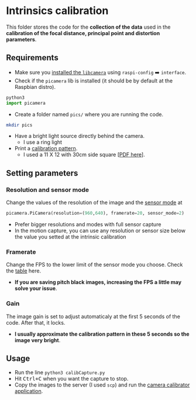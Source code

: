 # Intrinsics calibration

This folder stores the code for the **collection of the data** used in the **calibration of the focal distance, principal point and distortion parameters**. 

## Requirements

- Make sure you [installed the `libcamera`](https://www.raspberrypi.com/documentation/accessories/camera.html#:~:text=Run%20sudo%20raspi%2Dconfig%20.,Reboot%20your%20Raspberry%20Pi%20again) using `raspi-config` :arrow_right: `interface`.
- Check if the `picamera` lib is installed (it should be by default at the Raspbian distro).
``` python
python3
import picamera
```
- Create a folder named `pics/` where you are running the code.
``` bash
mkdir pics
```
- Have a bright light source directly behind the camera.
    * I use a ring light
- Print a [calibration pattern](https://docs.opencv.org/4.x/da/d0d/tutorial_camera_calibration_pattern.html).
    * I used a 11 X 12 with 30cm side square [[PDF here](https://github.com/debOliveira/myCameraCalibrator/tree/main/python/pdf)].

## Setting parameters

### Resolution and sensor mode

Change the values of the resolution of the image and the [sensor mode](https://picamera.readthedocs.io/en/release-1.13/fov.html#sensor-modes) at 
```python
picamera.PiCamera(resolution=(960,640), framerate=20, sensor_mode=2)
```
- Prefer bigger resolutions and modes with full sensor capture
- In the motion capture, you can use any resolution or sensor size below the value you setted at the intrinsic calibration

### Framerate

Change the FPS to the lower limit of the sensor mode you choose. Check the [table](https://picamera.readthedocs.io/en/release-1.13/fov.html#sensor-modes) here.

- **If you are saving pitch black images, increasing the FPS a little may solve your issue**.

### Gain

The image gain is set to adjust automaticaly at the first 5 seconds of the code. After that, it locks.

- **I usually approximate the calibration pattern in these 5 seconds so the image very bright**.

## Usage

- Run the line `python3 calibCapture.py`
- Hit <kbd>Ctrl+C</kbd> when you want the capture to stop.
- Copy the images to the server (I used `scp`) and run the [camera calibrator application](https://github.com/debOliveira/myCameraCalibrator).

